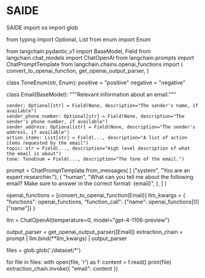 # SAIDE
SAIDE
import os
import glob

from typing import Optional, List
from enum import Enum

from langchain.pydantic_v1 import BaseModel, Field
from langchain.chat_models import ChatOpenAI
from langchain.prompts import ChatPromptTemplate
from langchain.chains.openai_functions import (
    convert_to_openai_function,
    get_openai_output_parser,
)

class ToneEnum(str, Enum):
    positive = "positive"
    negative = "negative"


class Email(BaseModel):
    """Relevant information about an email."""

    sender: Optional[str] = Field(None, description="The sender's name, if available")
    sender_phone_number: Optional[str] = Field(None, description="The sender's phone number, if available")
    sender_address: Optional[str] = Field(None, description="The sender's address, if available")
    action_items: List[str] = Field(..., description="A list of action items requested by the email")
    topic: str = Field(..., description="High level description of what the email is about")
    tone: ToneEnum = Field(..., description="The tone of the email.")
    

prompt = ChatPromptTemplate.from_messages(
    [
        ("system", "You are an expert researcher."),
        (
            "human",
            "What can you tell me about the following email? Make sure to answer in the correct format: {email}",
        ),
    ]
)

openai_functions = [convert_to_openai_function(Email)]
llm_kwargs = {
    "functions": openai_functions,
    "function_call": {"name": openai_functions[0]["name"]}
}

llm = ChatOpenAI(temperature=0, model="gpt-4-1106-preview")

output_parser = get_openai_output_parser([Email])
extraction_chain = prompt | llm.bind(**llm_kwargs) | output_parser

files = glob.glob('./dataset/*')

for file in files:
    with open(file, 'r') as f:
        content = f.read()
        print(file)
        extraction_chain.invoke({
            "email": content
        })
